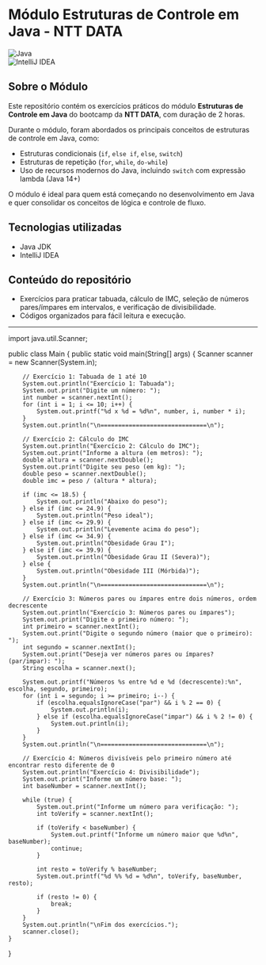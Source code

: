 # Módulo Estruturas de Controle em Java - NTT DATA

![Java](https://img.shields.io/badge/Java-ED8B00?style=for-the-badge&logo=java&logoColor=white)  
![IntelliJ IDEA](https://img.shields.io/badge/IntelliJ%20IDEA-000000?style=for-the-badge&logo=intellij-idea&logoColor=white)  

## Sobre o Módulo

Este repositório contém os exercícios práticos do módulo **Estruturas de Controle em Java** do bootcamp da **NTT DATA**, com duração de 2 horas.  

Durante o módulo, foram abordados os principais conceitos de estruturas de controle em Java, como:  
- Estruturas condicionais (`if`, `else if`, `else`, `switch`)  
- Estruturas de repetição (`for`, `while`, `do-while`)  
- Uso de recursos modernos do Java, incluindo `switch` com expressão lambda (Java 14+)  

O módulo é ideal para quem está começando no desenvolvimento em Java e quer consolidar os conceitos de lógica e controle de fluxo.

## Tecnologias utilizadas  
- Java JDK  
- IntelliJ IDEA  

## Conteúdo do repositório

- Exercícios para praticar tabuada, cálculo de IMC, seleção de números pares/ímpares em intervalos, e verificação de divisibilidade.  
- Códigos organizados para fácil leitura e execução.

---

import java.util.Scanner;

public class Main {
    public static void main(String[] args) {
        Scanner scanner = new Scanner(System.in);

        // Exercício 1: Tabuada de 1 até 10
        System.out.println("Exercício 1: Tabuada");
        System.out.print("Digite um número: ");
        int number = scanner.nextInt();
        for (int i = 1; i <= 10; i++) {
            System.out.printf("%d x %d = %d%n", number, i, number * i);
        }
        System.out.println("\n==============================\n");

        // Exercício 2: Cálculo do IMC
        System.out.println("Exercício 2: Cálculo do IMC");
        System.out.print("Informe a altura (em metros): ");
        double altura = scanner.nextDouble();
        System.out.print("Digite seu peso (em kg): ");
        double peso = scanner.nextDouble();
        double imc = peso / (altura * altura);

        if (imc <= 18.5) {
            System.out.println("Abaixo do peso");
        } else if (imc <= 24.9) {
            System.out.println("Peso ideal");
        } else if (imc <= 29.9) {
            System.out.println("Levemente acima do peso");
        } else if (imc <= 34.9) {
            System.out.println("Obesidade Grau I");
        } else if (imc <= 39.9) {
            System.out.println("Obesidade Grau II (Severa)");
        } else {
            System.out.println("Obesidade III (Mórbida)");
        }
        System.out.println("\n==============================\n");

        // Exercício 3: Números pares ou ímpares entre dois números, ordem decrescente
        System.out.println("Exercício 3: Números pares ou ímpares");
        System.out.print("Digite o primeiro número: ");
        int primeiro = scanner.nextInt();
        System.out.print("Digite o segundo número (maior que o primeiro): ");
        int segundo = scanner.nextInt();
        System.out.print("Deseja ver números pares ou ímpares? (par/impar): ");
        String escolha = scanner.next();

        System.out.printf("Números %s entre %d e %d (decrescente):%n", escolha, segundo, primeiro);
        for (int i = segundo; i >= primeiro; i--) {
            if (escolha.equalsIgnoreCase("par") && i % 2 == 0) {
                System.out.println(i);
            } else if (escolha.equalsIgnoreCase("impar") && i % 2 != 0) {
                System.out.println(i);
            }
        }
        System.out.println("\n==============================\n");

        // Exercício 4: Números divisíveis pelo primeiro número até encontrar resto diferente de 0
        System.out.println("Exercício 4: Divisibilidade");
        System.out.print("Informe um número base: ");
        int baseNumber = scanner.nextInt();

        while (true) {
            System.out.print("Informe um número para verificação: ");
            int toVerify = scanner.nextInt();

            if (toVerify < baseNumber) {
                System.out.printf("Informe um número maior que %d%n", baseNumber);
                continue;
            }

            int resto = toVerify % baseNumber;
            System.out.printf("%d %% %d = %d%n", toVerify, baseNumber, resto);

            if (resto != 0) {
                break;
            }
        }
        System.out.println("\nFim dos exercícios.");
        scanner.close();
    }
}
